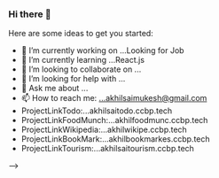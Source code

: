 ### Hi there 👋



Here are some ideas to get you started:

- 🔭 I’m currently working on ...Looking for Job 
- 🌱 I’m currently learning ...React.js
- 👯 I’m looking to collaborate on ...
- 🤔 I’m looking for help with ...
- 💬 Ask me about ...
- 📫 How to reach me: ...akhilsaimukesh@gmail.com
-   ProjectLinkTodo:...akhilsaitodo.ccbp.tech
-   ProjectLinkFoodMunch:...akhilfoodmunc.ccbp.tech
-   ProjectLinkWikipedia:...akhilwikipe.ccbp.tech 
-    ProjectLinkBookMark:...akhilbookmarkes.ccbp.tech
-    ProjectLinkTourism:...akhilsaitourism.ccbp.tech



-->
